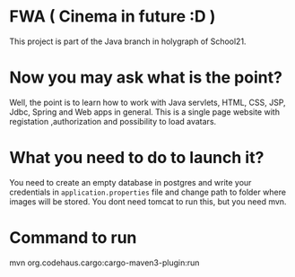 # FWA ( Cinema in future :D )
This project is part of the Java branch in holygraph of School21.

# Now you may ask what is the point?
Well, the point is to learn how to work with Java servlets, HTML, CSS, JSP, Jdbc, Spring and Web apps in general.
This is a single page website with registation ,authorization and possibility to load avatars.

# What you need to do to launch it?
You need to create an empty database in postgres and write your credentials in ```application.properties``` file and change path to folder where images will be stored.
You dont need tomcat to run this, but you need mvn.

# Command to run
mvn org.codehaus.cargo:cargo-maven3-plugin:run
